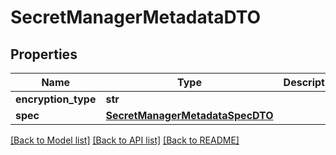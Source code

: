 # SecretManagerMetadataDTO

## Properties
Name | Type | Description | Notes
------------ | ------------- | ------------- | -------------
**encryption_type** | **str** |  | [optional] 
**spec** | [**SecretManagerMetadataSpecDTO**](SecretManagerMetadataSpecDTO.md) |  | [optional] 

[[Back to Model list]](../README.md#documentation-for-models) [[Back to API list]](../README.md#documentation-for-api-endpoints) [[Back to README]](../README.md)

